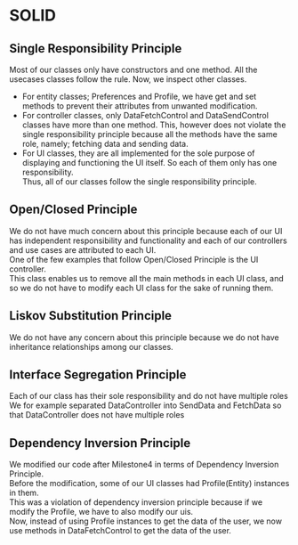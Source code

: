 # SOLID
## Single Responsibility Principle
Most of our classes only have constructors and one method. All the usecases classes follow the rule. Now, we inspect other classes.
* For entity classes; Preferences and Profile, we have get and set methods to prevent
  their attributes from unwanted modification.
* For controller classes, only DataFetchControl and DataSendControl classes have more than one method.
  This, however does not violate the single responsibility principle because all the methods have the same
  role, namely; fetching data and sending data.
* For UI classes, they are all implemented for the sole purpose of displaying and functioning the UI itself. So each of them
  only has one responsibility.  
  Thus, all of our classes follow the single responsibility principle.

## Open/Closed Principle
We do not have much concern about this principle because each of our UI has independent responsibility and functionality and
each of our controllers and use cases are attributed to each UI.  
One of the few examples that follow Open/Closed Principle is the UI controller.  
This class enables us to remove all the main methods in each UI class, and so we do not have to modify each UI class for the sake of
running them.

## Liskov Substitution Principle
We do not have any concern about this principle because we do not have inheritance relationships among our classes.

## Interface Segregation Principle
Each of our class has their sole responsibility and do not have multiple roles
We for example separated DataController into SendData and FetchData so that DataController does not have multiple roles

## Dependency Inversion Principle
We modified our code after Milestone4 in terms of Dependency Inversion Principle.  
Before the modification, some of our UI classes had Profile(Entity) instances in them.  
This was a violation of dependency inversion principle because if we modify the Profile, we have to also modify our uis.  
Now, instead of using Profile instances to get the data of the user, we now use methods in DataFetchControl to get the data of the user. 
